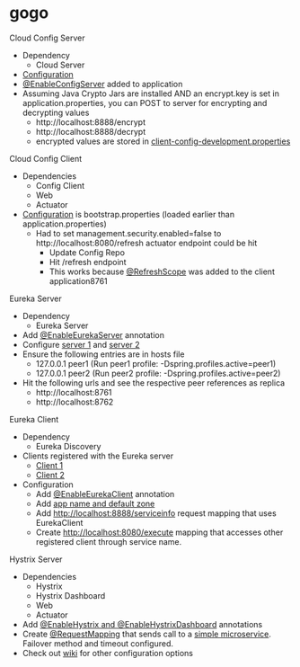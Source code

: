 # gogo
Cloud Config Server 
* Dependency
   * Cloud Server
* [Configuration](https://github.com/sagemark/gogo/blob/master/spring-microservices-config-server/src/main/resources/application.properties#L1)
* [@EnableConfigServer](https://github.com/sagemark/gogo/blob/master/spring-microservices-config-server/src/main/java/com/oreilly/cloud/SpringMicroservicesConfigServerApplication.java#L8) added to application 
* Assuming Java Crypto Jars are installed AND an encrypt.key is set in application.properties, you can POST to server for encrypting and decrypting values
  * http://localhost:8888/encrypt
  * http://localhost:8888/decrypt
  * encrypted values are stored in [client-config-development.properties](https://github.com/sagemark/cloud-config/blob/master/client-config-development.properties#L1)

Cloud Config Client
* Dependencies
  * Config Client
  * Web
  * Actuator
* [Configuration](https://github.com/sagemark/gogo/blob/master/spring-microservices-config-server/spring-microservices-config-client/src/main/resources/bootstrap.properties#L1) is bootstrap.properties (loaded earlier than application.properties)
  * Had to set management.security.enabled=false to http://localhost:8080/refresh actuator endpoint could be hit
    * Update Config Repo
    * Hit /refresh endpoint
    * This works because  [@RefreshScope](https://github.com/sagemark/gogo/blob/master/spring-microservices-config-server/spring-microservices-config-client/src/main/java/com/oreilly/cloud/SpringMicroservicesConfigClientApplication.java#L11) was added to the client application8761
    
Eureka Server
* Dependency
  * Eureka Server
* Add [@EnableEurekaServer](https://github.com/sagemark/gogo/blob/master/spring-microservices-eureka-server/src/main/java/com/oreilly/cloud/SpringMicroservicesEurekaServerApplication.java#L9) annotation
* Configure [server 1](https://github.com/sagemark/gogo/blob/master/spring-microservices-eureka-server/src/main/resources/application-peer1.properties#L1) and [server 2](https://github.com/sagemark/gogo/blob/master/spring-microservices-eureka-server/src/main/resources/application-peer2.properties#L1)
* Ensure the following entries are in hosts file
  * 127.0.0.1 peer1 (Run peer1 profile: -Dspring.profiles.active=peer1)
  * 127.0.0.1 peer2 (Run peer2 profile: -Dspring.profiles.active=peer2)
* Hit the following urls and see the respective peer references as replica
  * http://localhost:8761
  * http://localhost:8762
  
Eureka Client
* Dependency
  * Eureka Discovery
* Clients registered with the Eureka server
  * [Client 1](https://github.com/sagemark/gogo/blob/master/spring-microservices-eureka-server/spring-microservices-eureka-client/src/main/java/com/oreilly/cloud/SpringMicroservicesEurekaClientApplication.java)
  * [Client 2](https://github.com/sagemark/gogo/blob/master/spring-microservices-eureka-server/spring-microservices-eureka-client-2/src/main/java/com/oreilly/cloud/SpringMicroservicesEurekaClient2Application.java)
* Configuration
  * Add [@EnableEurekaClient](https://github.com/sagemark/gogo/blob/master/spring-microservices-eureka-server/spring-microservices-eureka-client/src/main/java/com/oreilly/cloud/SpringMicroservicesEurekaClientApplication.java#L11) annotation
  * Add [app name and default zone](https://github.com/sagemark/gogo/blob/master/spring-microservices-eureka-server/spring-microservices-eureka-client/src/main/resources/application.properties#L1)
  * Add [http://localhost:8888/serviceinfo](https://github.com/sagemark/gogo/blob/master/spring-microservices-eureka-server/spring-microservices-eureka-client-2/src/main/java/com/oreilly/cloud/SpringMicroservicesEurekaClient2Application.java#L20) request mapping that uses EurekaClient
  * Create [http://localhost:8080/execute](https://github.com/sagemark/gogo/blob/master/spring-microservices-eureka-server/spring-microservices-eureka-client/src/main/java/com/oreilly/cloud/ExampleController.java#L14) mapping that accesses other registered client through service name.
  
Hystrix Server
* Dependencies
  * Hystrix
  * Hystrix Dashboard
  * Web
  * Actuator
* Add [@EnableHystrix and @EnableHystrixDashboard](https://github.com/sagemark/gogo/blob/master/spring-microservices-simple-service/spring-microservices-hystrix/src/main/java/com/oreilly/cloud/SpringMicroservicesHystrixApplication.java#L23) annotations
* Create [@RequestMapping](https://github.com/sagemark/gogo/blob/master/spring-microservices-simple-service/spring-microservices-hystrix/src/main/java/com/oreilly/cloud/SpringMicroservicesHystrixApplication.java#L35) that sends call to a [simple microservice](https://github.com/sagemark/gogo/blob/master/spring-microservices-simple-service/src/main/java/com/oreilly/cloud/SpringMicroservicesSimpleServiceApplication.java#L15). Failover method and timeout configured.
* Check out [wiki](https://github.com/Netflix/Hystrix/wiki/Configuration) for other configuration options
